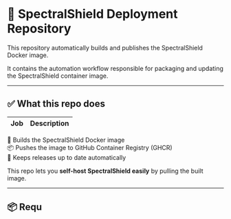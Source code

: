 # 🚀 SpectralShield Deployment Repository

This repository automatically builds and publishes the SpectralShield Docker image.

It contains the automation workflow responsible for packaging and updating the SpectralShield container image.

---

## ✅ What this repo does

| Job | Description |
|---|---|
🐳 Builds the SpectralShield Docker image  
📦 Pushes the image to GitHub Container Registry (GHCR)  
🔁 Keeps releases up to date automatically  

This repo lets you **self-host SpectralShield easily** by pulling the built image.

---

## 📦 Requ
